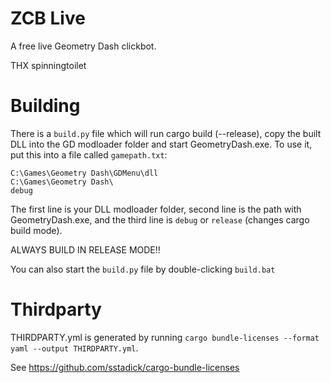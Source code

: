 # ZCB Live

A free live Geometry Dash clickbot.

THX spinningtoilet

# Building

There is a `build.py` file which will run cargo build (--release), copy the built DLL into the GD modloader folder
and start GeometryDash.exe. To use it, put this into a file called `gamepath.txt`:

```
C:\Games\Geometry Dash\GDMenu\dll
C:\Games\Geometry Dash\
debug
```

The first line is your DLL modloader folder, second line is the path with GeometryDash.exe, and the third line
is `debug` or `release` (changes cargo build mode).

ALWAYS BUILD IN RELEASE MODE!!

You can also start the `build.py` file by double-clicking `build.bat`

# Thirdparty

THIRDPARTY.yml is generated by running `cargo bundle-licenses --format yaml --output THIRDPARTY.yml`.

See https://github.com/sstadick/cargo-bundle-licenses
